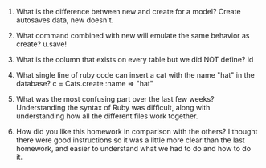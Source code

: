 1. What is the difference between new and create for a model?
	Create autosaves data, new doesn't.

2. What command combined with new will emulate the same behavior as create?
	u.save!

3. What is the column that exists on every table but we did NOT define?
	id

4. What single line of ruby code can insert a cat with the name "hat" in the database?
	c = Cats.create :name => "hat"

5. What was the most confusing part over the last few weeks?
	Understanding the syntax of Ruby was difficult, along with understanding how all the different files work together.

6. How did you like this homework in comparison with the others?
	I thought there were good instructions so it was a little more clear than the last homework, and easier to understand what we had to do and how to do it.
